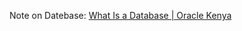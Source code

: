Note on Datebase: [What Is a Database | Oracle Kenya](https://www.oracle.com/ke/database/what-is-database/)